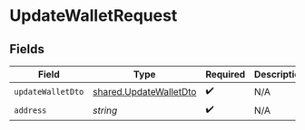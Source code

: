 # UpdateWalletRequest


## Fields

| Field                                                            | Type                                                             | Required                                                         | Description                                                      |
| ---------------------------------------------------------------- | ---------------------------------------------------------------- | ---------------------------------------------------------------- | ---------------------------------------------------------------- |
| `updateWalletDto`                                                | [shared.UpdateWalletDto](../../models/shared/updatewalletdto.md) | :heavy_check_mark:                                               | N/A                                                              |
| `address`                                                        | *string*                                                         | :heavy_check_mark:                                               | N/A                                                              |